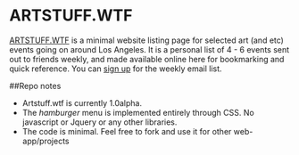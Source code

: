 ARTSTUFF.WTF
============

[ARTSTUFF.WTF](http://artstuff.wtf) is a minimal website listing page for selected art (and etc) events going on around Los Angeles. It is a personal list of 4 - 6 events sent out to friends weekly, and made available online here for bookmarking and quick reference. You can [sign up](eepurl.com/ctK-vj) for the weekly email list.

##Repo notes

* Artstuff.wtf is currently 1.0alpha.
* The *hamburger* menu is implemented entirely through CSS. No javascript or Jquery or any other libraries.
* The code is minimal. Feel free to fork and use it for other web-app/projects
